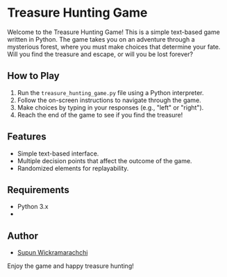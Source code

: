 # Treasure Hunting Game

Welcome to the Treasure Hunting Game! This is a simple text-based game written in Python. 
The game takes you on an adventure through a mysterious forest, where you must make choices that determine your fate. Will you find the treasure and escape, or will you be lost forever?

## How to Play
1. Run the `treasure_hunting_game.py` file using a Python interpreter.
2. Follow the on-screen instructions to navigate through the game.
3. Make choices by typing in your responses (e.g., "left" or "right").
4. Reach the end of the game to see if you find the treasure!

## Features
- Simple text-based interface.
- Multiple decision points that affect the outcome of the game.
- Randomized elements for replayability.

## Requirements
- Python 3.x
- 
## Author
- [Supun Wickramarachchi](https://github.com/supunwickramarachchi)

Enjoy the game and happy treasure hunting!